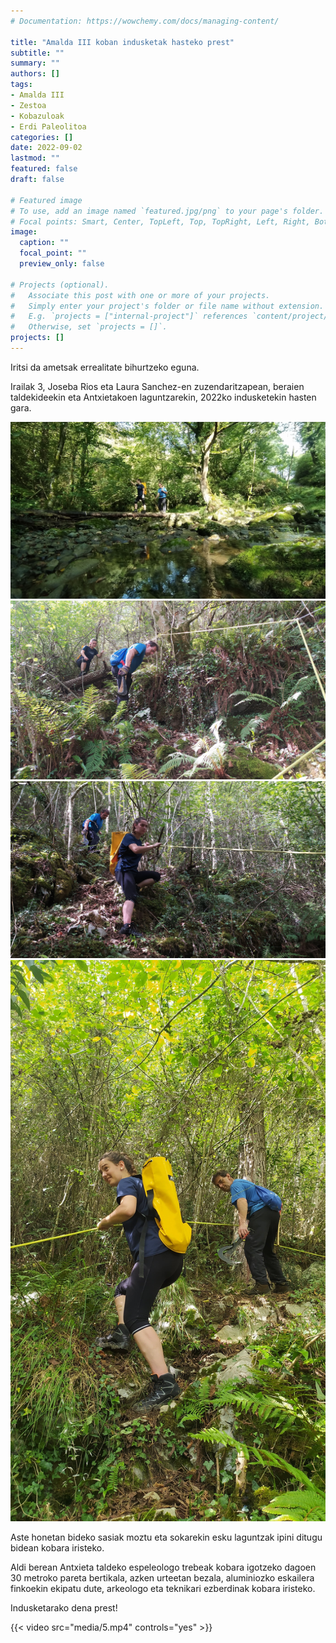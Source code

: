 ```yaml
---
# Documentation: https://wowchemy.com/docs/managing-content/

title: "Amalda III koban indusketak hasteko prest"
subtitle: ""
summary: ""
authors: []
tags: 
- Amalda III
- Zestoa
- Kobazuloak
- Erdi Paleolitoa
categories: []
date: 2022-09-02
lastmod: ""
featured: false
draft: false

# Featured image
# To use, add an image named `featured.jpg/png` to your page's folder.
# Focal points: Smart, Center, TopLeft, Top, TopRight, Left, Right, BottomLeft, Bottom, BottomRight.
image:
  caption: ""
  focal_point: ""
  preview_only: false

# Projects (optional).
#   Associate this post with one or more of your projects.
#   Simply enter your project's folder or file name without extension.
#   E.g. `projects = ["internal-project"]` references `content/project/deep-learning/index.md`.
#   Otherwise, set `projects = []`.
projects: []
---
```


Iritsi da ametsak errealitate bihurtzeko eguna.

Irailak 3, Joseba Rios eta Laura Sanchez-en zuzendaritzapean, beraien taldekideekin eta Antxietakoen laguntzarekin, 2022ko indusketekin hasten gara.

![Amalda III prestakuntza lanak](media/1.jpg)
![Amalda III prestakuntza lanak](media/2.jpg)
![Amalda III prestakuntza lanak](media/3.jpg)
![Amalda III prestakuntza lanak](media/4.jpg)

Aste honetan bideko sasiak moztu eta sokarekin esku laguntzak ipini ditugu bidean kobara iristeko.   

Aldi berean Antxieta taldeko espeleologo trebeak kobara igotzeko dagoen 30 metroko pareta bertikala, azken urteetan bezala, aluminiozko eskailera finkoekin ekipatu dute, arkeologo eta teknikari ezberdinak kobara iristeko. 

Indusketarako dena prest!

{{< video src="media/5.mp4" controls="yes" >}}
